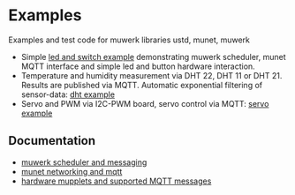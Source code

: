 # Examples

Examples and test code for muwerk libraries ustd, munet, muwerk

* Simple [led and switch example](https://github.com/muwerk/Examples/tree/master/led) demonstrating muwerk scheduler, 
munet MQTT interface and simple led and button hardware interaction.
* Temperature and humidity measurement via DHT 22, DHT 11 or DHT 21. Results are published via MQTT. Automatic exponential filtering of sensor-data: [dht example](https://github.com/muwerk/Examples/tree/master/dht)
* Servo and PWM via I2C-PWM board, servo control via MQTT: [servo example](https://github.com/muwerk/Examples/tree/master/servo)

## Documentation

* [muwerk scheduler and messaging](https://github.com/muwerk/muwerk)
* [munet networking and mqtt](https://github.com/muwerk/munet)
* [hardware mupplets and supported MQTT messages](https://github.com/muwerk/mupplets)
